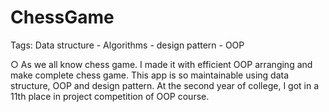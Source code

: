 # ChessGame
Tags: Data structure - Algorithms - design pattern - OOP

○ As we all know chess game. I made it with efficient OOP arranging and make complete chess game. This app is so maintainable using data structure, OOP and design pattern. At the second year of college, I got in a 11th place in project competition of OOP course.
